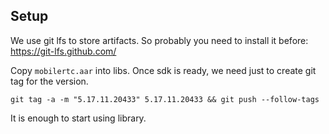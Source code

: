 
## Setup

We use git lfs to store artifacts. So probably you need to install it before: https://git-lfs.github.com/

Copy `mobilertc.aar` into libs.
Once sdk is ready, we need just to create git tag for the version.
```
git tag -a -m "5.17.11.20433" 5.17.11.20433 && git push --follow-tags
```
It is enough to start using library.
